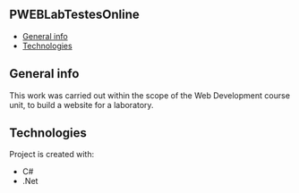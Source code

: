 ## PWEBLabTestesOnline
* [General info](#general-info)
* [Technologies](#technologies)

## General info
This work was carried out within the scope of the Web Development course unit, to build a website for a laboratory.

## Technologies
Project is created with:
* C#
* .Net
